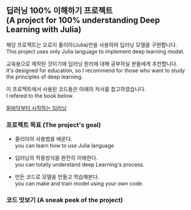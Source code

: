 ## 딥러닝 100% 이해하기 프로젝트<br/>(A project for 100% understanding Deep Learning with Julia)

해당 프로젝트는 오로지 줄리아(Julia)만을 사용하여 딥러닝 모델을 구현합니다.  
This project uses only Julia language to implement deep learning model.

교육용으로 제작된 것이기에 딥러닝 원리에 대해 공부하실 분들에게 추천합니다.  
It's designed for education, so I recommend for those who want to study the principles of deep learning.

이 프로젝트에서 사용된 코드들은 아래의 저서를 참고하였습니다.  
I refered to the book below.

[밑바닥부터 시작하는 딥러닝](https://www.hanbit.co.kr/store/books/look.php?p_code=B8475831198)

### 프로젝트 목표 (The project's goal)

- 줄리아의 사용법을 배운다.  
  you can learn how to use Julia language
  
- 딥러닝의 작동방식을 완전히 이해한다.  
  you can totally understand deep Learning's process.
  
- 만든 코드로 모델을 만들고 학습해본다.  
  you can make and train model using your own code.

### 코드 맛보기 (A sneak peek of the project)

